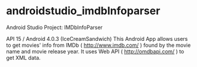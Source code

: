 # androidstudio_imdbInfoparser
Android Studio Project: IMDbInfoParser

API 15 / Android 4.0.3 (IceCreamSandwich)
This Android App allows users to get movies' info from IMDb ( http://www.imdb.com/ ) found by the movie name and movie release year.
It uses Web API ( http://omdbapi.com/ ) to get XML data.
